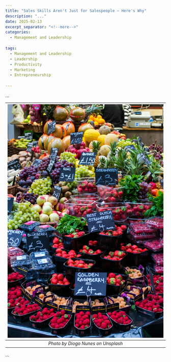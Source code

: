```yaml
---
title: "Sales Skills Aren't Just for Salespeople – Here's Why"
description: "..."
date: 2025-02-13
excerpt_separator: "<!--more-->"
categories:
  - Management and Leadership

tags:
  - Management and Leadership
  - Leadership
  - Productivity
  - Marketing
  - Entrepreneurship

---
```


...

| ![image](/assets/images/diogo-nunes-fruit-unsplash.jpg) |
|:--:|
| *Photo by Diogo Nunes on Unsplash* |

...